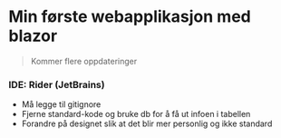 # Min første webapplikasjon med blazor
> Kommer flere oppdateringer
### IDE: Rider (JetBrains)

- Må legge til gitignore
- Fjerne standard-kode og bruke db for å få ut infoen i tabellen
- Forandre på designet slik at det blir mer personlig og ikke standard
